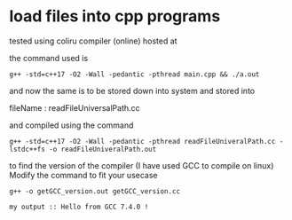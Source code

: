 # load files into cpp programs

tested using coliru compiler (online) hosted
at

the command used is

```shell
g++ -std=c++17 -O2 -Wall -pedantic -pthread main.cpp && ./a.out
```

and now the same is to be stored down into system and stored into

fileName : readFileUniversalPath.cc

and compiled using the command

```shell
g++ -std=c++17 -O2 -Wall -pedantic -pthread readFileUniveralPath.cc -lstdc++fs -o readFileUniveralPath.out
```

to find the version of the compiler (I have used GCC to compile on linux)
Modify the command to fit your usecase

```shell
g++ -o getGCC_version.out getGCC_version.cc

my output :: Hello from GCC 7.4.0 !
```
